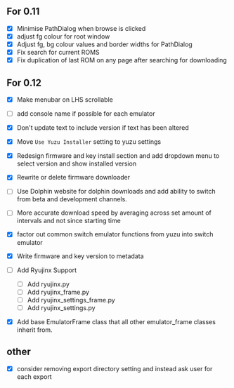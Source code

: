 ## For 0.11

- [x] Minimise PathDialog when browse is clicked
- [x] adjust fg colour for root window
- [x] Adjust fg, bg colour values and border widths for PathDialog
- [x] Fix search for current ROMS
- [x] Fix duplication of last ROM on any page after searching for downloading

## For 0.12

- [x] Make menubar on LHS scrollable 
- [ ] add console name if possible for each emulator
- [x] Don't update text to include version if text has been altered
- [x] Move `Use Yuzu Installer` setting to yuzu settings
- [x] Redesign firmware and key install section and add dropdown menu to select version and show installed version
- [x] Rewrite or delete firmware downloader
- [ ] Use Dolphin website for dolphin downloads and add ability to switch from beta and development channels.
- [ ] More accurate download speed by averaging across set amount of intervals and not since starting time
- [x] factor out common switch emulator functions from yuzu into switch emulator 
- [x] Write firmware and key version to metadata
- [ ] Add Ryujinx Support 
    - [ ] Add ryujinx.py 
    - [ ] Add ryujinx_frame.py
    - [ ] Add ryujinx_settings_frame.py
    - [ ] Add ryujinx_settings.py 
    
- [x] Add base EmulatorFrame class that all other emulator_frame classes inherit from.


## other 

- [x] consider removing export directory setting and instead ask user for each export 



